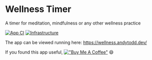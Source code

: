 # Wellness Timer
A timer for meditation, mindfulness or any other wellness practice

[![App CI](https://github.com/andy-todd-dev/wellness_timer/actions/workflows/build.yaml/badge.svg?branch=main)](https://github.com/andy-todd-dev/wellness_timer/actions/workflows/build.yaml)
[![Infrastructure](https://github.com/andy-todd-dev/wellness_timer/actions/workflows/infrastructure.yaml/badge.svg?branch=main)](https://github.com/andy-todd-dev/wellness_timer/actions/workflows/infrastructure.yaml)

The app can be viewed running here: https://wellness.andytodd.dev/


If you found this app useful, [!["Buy Me A Coffee"](https://www.buymeacoffee.com/assets/img/custom_images/orange_img.png)](https://www.buymeacoffee.com/andytodddev) :smile:
